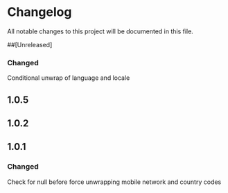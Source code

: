 # Changelog
All notable changes to this project will be documented in this file.

##[Unreleased]
### Changed
Conditional unwrap of language and locale
## 1.0.5
## 1.0.2

## 1.0.1
### Changed
Check for null before force unwrapping mobile network and country codes
